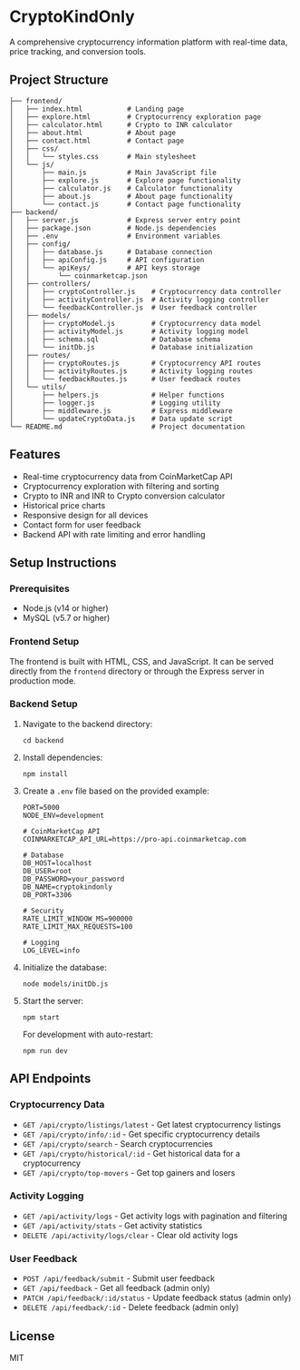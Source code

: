 # CryptoKindOnly

A comprehensive cryptocurrency information platform with real-time data, price tracking, and conversion tools.

## Project Structure

```
├── frontend/
│   ├── index.html           # Landing page
│   ├── explore.html         # Cryptocurrency exploration page
│   ├── calculator.html      # Crypto to INR calculator
│   ├── about.html           # About page
│   ├── contact.html         # Contact page
│   ├── css/
│   │   └── styles.css       # Main stylesheet
│   └── js/
│       ├── main.js          # Main JavaScript file
│       ├── explore.js       # Explore page functionality
│       ├── calculator.js    # Calculator functionality
│       ├── about.js         # About page functionality
│       └── contact.js       # Contact page functionality
├── backend/
│   ├── server.js            # Express server entry point
│   ├── package.json         # Node.js dependencies
│   ├── .env                 # Environment variables
│   ├── config/
│   │   ├── database.js      # Database connection
│   │   ├── apiConfig.js     # API configuration
│   │   └── apiKeys/         # API keys storage
│   │       └── coinmarketcap.json
│   ├── controllers/
│   │   ├── cryptoController.js    # Cryptocurrency data controller
│   │   ├── activityController.js  # Activity logging controller
│   │   └── feedbackController.js  # User feedback controller
│   ├── models/
│   │   ├── cryptoModel.js         # Cryptocurrency data model
│   │   ├── activityModel.js       # Activity logging model
│   │   ├── schema.sql             # Database schema
│   │   └── initDb.js              # Database initialization
│   ├── routes/
│   │   ├── cryptoRoutes.js        # Cryptocurrency API routes
│   │   ├── activityRoutes.js      # Activity logging routes
│   │   └── feedbackRoutes.js      # User feedback routes
│   └── utils/
│       ├── helpers.js             # Helper functions
│       ├── logger.js              # Logging utility
│       ├── middleware.js          # Express middleware
│       └── updateCryptoData.js    # Data update script
└── README.md                      # Project documentation
```

## Features

- Real-time cryptocurrency data from CoinMarketCap API
- Cryptocurrency exploration with filtering and sorting
- Crypto to INR and INR to Crypto conversion calculator
- Historical price charts
- Responsive design for all devices
- Contact form for user feedback
- Backend API with rate limiting and error handling

## Setup Instructions

### Prerequisites

- Node.js (v14 or higher)
- MySQL (v5.7 or higher)

### Frontend Setup

The frontend is built with HTML, CSS, and JavaScript. It can be served directly from the `frontend` directory or through the Express server in production mode.

### Backend Setup

1. Navigate to the backend directory:
   ```
   cd backend
   ```

2. Install dependencies:
   ```
   npm install
   ```

3. Create a `.env` file based on the provided example:
   ```
   PORT=5000
   NODE_ENV=development
   
   # CoinMarketCap API
   COINMARKETCAP_API_URL=https://pro-api.coinmarketcap.com
   
   # Database
   DB_HOST=localhost
   DB_USER=root
   DB_PASSWORD=your_password
   DB_NAME=cryptokindonly
   DB_PORT=3306
   
   # Security
   RATE_LIMIT_WINDOW_MS=900000
   RATE_LIMIT_MAX_REQUESTS=100
   
   # Logging
   LOG_LEVEL=info
   ```

4. Initialize the database:
   ```
   node models/initDb.js
   ```

5. Start the server:
   ```
   npm start
   ```

   For development with auto-restart:
   ```
   npm run dev
   ```

## API Endpoints

### Cryptocurrency Data

- `GET /api/crypto/listings/latest` - Get latest cryptocurrency listings
- `GET /api/crypto/info/:id` - Get specific cryptocurrency details
- `GET /api/crypto/search` - Search cryptocurrencies
- `GET /api/crypto/historical/:id` - Get historical data for a cryptocurrency
- `GET /api/crypto/top-movers` - Get top gainers and losers

### Activity Logging

- `GET /api/activity/logs` - Get activity logs with pagination and filtering
- `GET /api/activity/stats` - Get activity statistics
- `DELETE /api/activity/logs/clear` - Clear old activity logs

### User Feedback

- `POST /api/feedback/submit` - Submit user feedback
- `GET /api/feedback` - Get all feedback (admin only)
- `PATCH /api/feedback/:id/status` - Update feedback status (admin only)
- `DELETE /api/feedback/:id` - Delete feedback (admin only)

## License

MIT